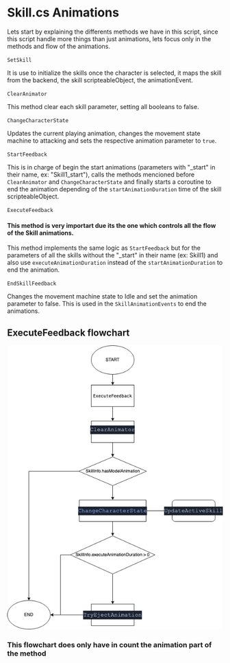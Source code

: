 # Skill.cs Animations

Lets start by explaining the differents methods we have in this script, since this script handle more things than just animations, lets focus only in the methods and flow of the animations.

`SetSkill` 

It is use to initialize the skills once the character is selected,  it maps the skill from the backend, the skill scripteableObject, the animationEvent.

`ClearAnimator` 

This method clear each skill parameter, setting all booleans to false.

`ChangeCharacterState`

Updates the current playing animation, changes the movement state machine to attacking and sets the respective animation parameter to `true`.

`StartFeedback`

This is in charge of begin the start animations (parameters with "_start" in their name, ex: "Skill1_start"), calls the methods mencioned before `ClearAnimator` and `ChangeCharacterState` and finally starts a coroutine to end the animation depending of the `startAnimationDuration` time of the skill scripteableObject.

`ExecuteFeedback`

#### This method is very importart due its the one which controls all the flow of the Skill animations.
This method implements the same logic as `StartFeedback` but for the parameters of all the skills without the "_start" in their name (ex: Skill1) and also use `executeAnimationDuration` instead of the `startAnimationDuration` to end the animation.

`EndSkillFeedback`

Changes the movement machine state to Idle and set the animation parameter to false. This is used in the `SkillAnimationEvents` to end the animations.

## ExecuteFeedback flowchart

![](./images/executeFeedback.png)

### This flowchart does only have in count the animation part of the method
